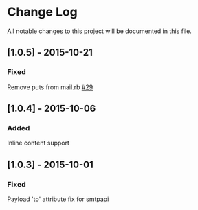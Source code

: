 # Change Log
All notable changes to this project will be documented in this file.

## [1.0.5] - 2015-10-21
### Fixed
Remove puts from mail.rb [#29](https://github.com/sendgrid/sendgrid-ruby/pull/29)

## [1.0.4] - 2015-10-06
### Added
Inline content support

## [1.0.3] - 2015-10-01
### Fixed
Payload 'to' attribute fix for smtpapi